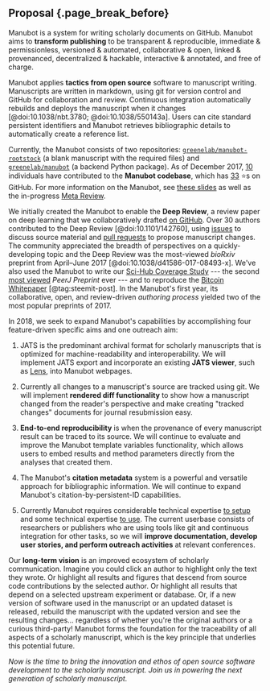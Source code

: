 ## Proposal {.page_break_before}

Manubot is a system for writing scholarly documents on GitHub.
Manubot aims to **transform publishing** to be transparent & reproducible, immediate & permissionless, versioned & automated, collaborative & open, linked & provenanced, decentralized & hackable, interactive & annotated, and free of charge.

Manubot applies **tactics from open source** software to manuscript writing.
Manuscripts are written in markdown, using git for version control and GitHub for collaboration and review.
Continuous integration automatically rebuilds and deploys the manuscript when it changes [@doi:10.1038/nbt.3780; @doi:10.1038/550143a].
Users can cite standard persistent identifiers and Manubot retrieves bibliographic details to automatically create a reference list.

Currently, the Manubot consists of two repositories: [`greenelab/manubot-rootstock`](https://github.com/greenelab/manubot-rootstock) (a blank manuscript with the required files) and [`greenelab/manubot`](https://github.com/greenelab/manubot) (a backend Python package).
As of December 2017, [10](https://github.com/greenelab/manubot-rootstock/graphs/contributors) individuals have contributed to the **Manubot codebase**, which has [33](https://github.com/greenelab/manubot-rootstock/stargazers) ⭐s on GitHub.
For more information on the Manubot, see [these slides](http://slides.com/dhimmel/manubot#/) as well as the in-progress [Meta Review](https://greenelab.github.io/meta-review/).

We initially created the Manubot to enable the **Deep Review**, a review paper on deep learning that we collaboratively drafted [on GitHub](https://github.com/greenelab/deep-review).
Over 30 authors contributed to the Deep Review [@doi:10.1101/142760], using [issues](https://github.com/greenelab/deep-review/issues?utf8=%E2%9C%93&q=is%3Aissue) to discuss source material and [pull requests](https://github.com/greenelab/deep-review/pulls?utf8=%E2%9C%93&q=is%3Apr) to propose manuscript changes.
The community appreciated the breadth of perspectives on a quickly-developing topic and the Deep Review was the most-viewed _bioRxiv_ preprint from April–June 2017 [@doi:10.1038/d41586-017-08493-x].
We've also used the Manubot to write our [Sci-Hub Coverage Study](https://greenelab.github.io/scihub-manuscript/) --- the second [most viewed](http://web.archive.org/web/20171221221858/http://www.prepubmed.org/top_preprints/) _PeerJ Preprint_ ever --- and to reproduce the [Bitcoin Whitepaper](https://dhimmel.github.io/bitcoin-whitepaper/) [@tag:steemit-post].
In the Manubot's first year, its collaborative, open, and review-driven _authoring process_ yielded two of the most popular preprints of 2017.

In 2018, we seek to expand Manubot's capabilities by accomplishing four feature-driven specific aims and one outreach aim:

1. JATS is the predominant archival format for scholarly manuscripts that is optimized for machine-readability and interoperability.
We will implement JATS export and incorporate an existing **JATS viewer**, such as [Lens](https://lens.elifesciences.org/about/), into Manubot webpages.

2. Currently all changes to a manuscript's source are tracked using git.
We will implement **rendered diff functionality** to show how a manuscript changed from the reader's perspective and make creating "tracked changes" documents for journal resubmission easy.

3. **End-to-end reproducibility** is when the provenance of every manuscript result can be traced to its source.
We will continue to evaluate and improve the Manubot template variables functionality, which allows users to embed results and method parameters directly from the analyses that created them.

4. The Manubot's **citation metadata** system is a powerful and versatile approach for bibliographic information.
We will continue to expand Manubot's citation-by-persistent-ID capabilities.

5. Currently Manubot requires considerable technical expertise [to setup](https://github.com/greenelab/manubot-rootstock/blob/f165f609f33b11fdf71a0db6435d4dd159f23973/SETUP.md) and some technical expertise [to use](https://github.com/greenelab/manubot-rootstock/blob/f165f609f33b11fdf71a0db6435d4dd159f23973/USAGE.md).
The current userbase consists of researchers or publishers who are using tools like git and continuous integration for other tasks, so we will **improve documentation, develop user stories, and perform outreach activities** at relevant conferences.

Our **long-term vision** is an improved ecosystem of scholarly communication.
Imagine you could click an author to highlight only the text they wrote.
Or highlight all results and figures that descend from source code contributions by the selected author.
Or highlight all results that depend on a selected upstream experiment or database.
Or, if a new version of software used in the manuscript or an updated dataset is released, rebuild the manuscript with the updated version and see the resulting changes...
regardless of whether you're the original authors or a curious third-party!
Manubot forms the foundation for the traceability of all aspects of a scholarly manuscript, which is the key principle that underlies this potential future.

_Now is the time to bring the innovation and ethos of open source software development to the scholarly manuscript.
Join us in powering the next generation of scholarly manuscript._
